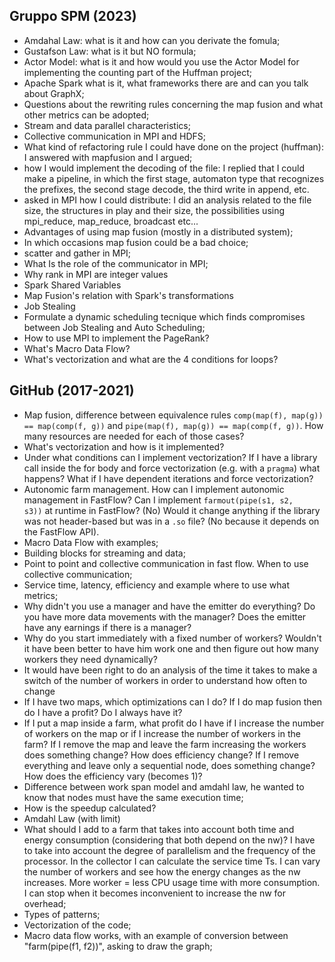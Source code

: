 ## Gruppo SPM (2023)
- Amdahal Law: what is it and how can you derivate the fomula;
- Gustafson Law: what is it but NO formula;
- Actor Model: what is it and how would you use the Actor Model for implementing the counting part of the Huffman project;
- Apache Spark what is it, what frameworks there are and can you talk about GraphX;
- Questions about the rewriting rules concerning the map fusion and what other metrics can be adopted;
- Stream and data parallel characteristics;
- Collective communication in MPI and HDFS;
- What kind of refactoring rule I could have done on the project (huffman): I answered with mapfusion and I argued;
- how I would implement the decoding of the file: I replied that I could make a pipeline, in which the first stage, automaton type that recognizes the prefixes, the second stage decode, the third write in append, etc.
- asked in MPI how I could distribute: I did an analysis related to the file size, the structures in play and their size, the possibilities using mpi_reduce, map_reduce, broadcast etc...
- Advantages of using map fusion (mostly in a distributed system);
- In which occasions map fusion could be a bad choice;
- scatter and gather in MPI;
- What Is the role of the communicator in MPI;
- Why rank in MPI are integer values
- Spark Shared Variables
- Map Fusion's relation with Spark's transformations
- Job Stealing
- Formulate a dynamic scheduling tecnique which finds compromises between Job Stealing and Auto Scheduling;
- How to use MPI to implement the PageRank?
- What's Macro Data Flow?
- What's vectorization and what are the 4 conditions for loops?

## GitHub (2017-2021)
- Map fusion, difference between equivalence rules `comp(map(f), map(g)) == map(comp(f, g))` and `pipe(map(f), map(g)) == map(comp(f, g))`. How many resources are needed for each of those cases?
- What's vectorization and how is it implemented?
- Under what conditions can I implement vectorization? If I have a library call inside the for body and force vectorization (e.g. with a `pragma`) what happens? What if I have dependent iterations and force vectorization?
- Autonomic farm management. How can I implement autonomic management in FastFlow? Can I implement `farmout(pipe(s1, s2, s3))` at runtime in FastFlow? (No) Would it change anything if the library was not header-based but was in a `.so` file? (No because it depends on the FastFlow API).
- Macro Data Flow with examples;
- Building blocks for streaming and data;
- Point to point and collective communication in fast flow. When to use collective communication;
- Service time, latency, efficiency and example where to use what metrics;
- Why didn't you use a manager and have the emitter do everything? Do you have more data movements with the manager? Does the emitter have any earnings if there is a manager?
- Why do you start immediately with a fixed number of workers? Wouldn't it have been better to have him work one and then figure out how many workers they need dynamically?
- It would have been right to do an analysis of the time it takes to make a switch of the number of workers in order to understand how often to change
- If I have two maps, which optimizations can I do? If I do map fusion then do I have a profit? Do I always have it?
- If I put a map inside a farm, what profit do I have if I increase the number of workers on the map or if I increase the number of workers in the farm? If I remove the map and leave the farm increasing the workers does something change? How does efficiency change? If I remove everything and leave only a sequential node, does something change? How does the efficiency vary (becomes 1)?
- Difference between work span model and amdahl law, he wanted to know that nodes must have the same execution time;
- How is the speedup calculated?
- Amdahl Law (with limit)
- What should I add to a farm that takes into account both time and energy consumption (considering that both depend on the nw)? I have to take into account the degree of parallelism and the frequency of the processor. In the collector I can calculate the service time Ts. I can vary the number of workers and see how the energy changes as the nw increases. More worker = less CPU usage time with more consumption. I can stop when it becomes inconvenient to increase the nw for overhead;
- Types of patterns;
- Vectorization of the code;
- Macro data flow works, with an example of conversion between "farm(pipe(f1, f2))", asking to draw the graph;